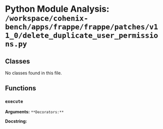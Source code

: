 # Python Module Analysis: `/workspace/cohenix-bench/apps/frappe/frappe/patches/v11_0/delete_duplicate_user_permissions.py`

## Classes

No classes found in this file.


## Functions

### `execute`
**Arguments:** ``
**Decorators:** ``

**Docstring:**
```

```

